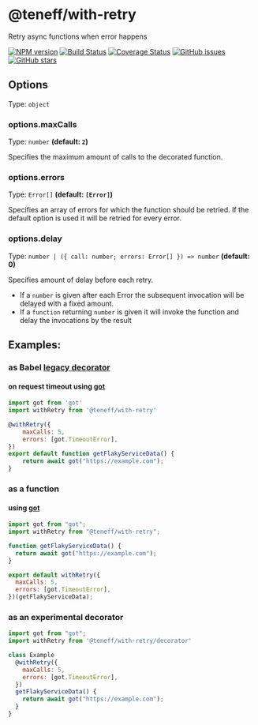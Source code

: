 # @teneff/with-retry

Retry async functions when error happens

[![NPM version][npm-img-latest]][npm-url]
[![Build Status][build-img]][build-url]
[![Coverage Status][coverage-image]][coverage-url]
[![GitHub issues][issues-image]][issues-url]
[![GitHub stars][github-stars-img]][github-stars-url]

## Options

Type: `object`

### options.maxCalls

Type: `number` **(default: `2`)**

Specifies the maximum amount of calls to the decorated function.

### options.errors

Type: `Error[]` **(default: `[Error]`)**

Specifies an array of errors for which the function should be retried. If the default option is used it will be retried for every error.

### options.delay

Type: `number | ({ call: number; errors: Error[] }) => number` **(default: 0)**

Specifies amount of delay before each retry.

- If a `number` is given after each Error the subsequent invocation will be delayed with a fixed amount.
- If a `function` returning `number` is given it will invoke the function and delay the invocations by the result

## Examples:

### as Babel [legacy decorator][legacy]

#### on request timeout using [got][got]

```javascript
import got from 'got'
import withRetry from '@teneff/with-retry'

@withRetry({
    maxCalls: 5,
    errors: [got.TimeoutError],
})
export default function getFlakyServiceData() {
    return await got("https://example.com");
}
```

### as a function

#### using [got][got]

```javascript
import got from "got";
import withRetry from "@teneff/with-retry";

function getFlakyServiceData() {
  return await got("https://example.com");
}

export default withRetry({
  maxCalls: 5,
  errors: [got.TimeoutError],
})(getFlakyServiceData);
```

### as an experimental decorator

```javascript
import got from "got";
import withRetry from '@teneff/with-retry/decorator'

class Example
  @withRetry({
    maxCalls: 5,
    errors: [got.TimeoutError],
  })
  getFlakyServiceData() {
    return await got("https://example.com");
  }
}
```

[got]: http://npmjs.com/package/got
[legacy]: https://babeljs.io/docs/en/babel-plugin-proposal-decorators#legacy
[npm-img-latest]: https://img.shields.io/npm/v/@teneff/with-retry/latest.svg?logo=npm&style=flat
[npm-img-next]: https://img.shields.io/npm/v/@teneff/with-retry/next.svg?logo=npm&style=flat
[npm-url]: https://www.npmjs.com/package/@teneff/with-retry
[build-img]: https://github.com/teneff/withRetry/actions/workflows/build.yml/badge.svg?branch=master
[build-url]: https://github.com/teneff/withRetry/actions?query=branch%3Amaster
[coverage-image]: https://img.shields.io/codecov/c/github/Teneff/withRetry/master.svg?logo=codecov&style=flat
[coverage-url]: https://codecov.io/gh/Teneff/withRetry/branch/master
[issues-image]: https://img.shields.io/github/issues/Teneff/withRetry/bug.svg?logo=github&style=flat
[issues-url]: https://github.com/teneff/withRetry/issues
[github-stars-img]: https://img.shields.io/github/stars/teneff/withRetry.svg?logo=github&logoColor=fff
[github-stars-url]: https://github.com/teneff/withRetry/stargazers
